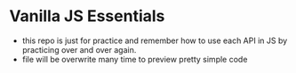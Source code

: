 # Vanilla JS Essentials

- this repo is just for practice and remember how to use each API in JS by practicing over and over again.  
- file will be overwrite many time to preview pretty simple code

